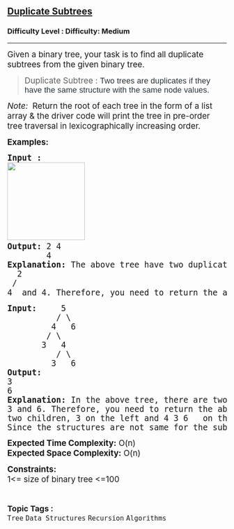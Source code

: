<h2><a href="https://www.geeksforgeeks.org/problems/duplicate-subtrees/1">Duplicate Subtrees</a></h2><h3>Difficulty Level : Difficulty: Medium</h3><hr><div class="problems_problem_content__Xm_eO"><p><span style="font-size: 14pt;">Given a binary tree, your task is to find all duplicate subtrees from the given binary tree.</span></p>
<blockquote>
<p><span style="font-size: 14pt;">Duplicate Subtree : </span><span style="background-color: #ffffff; color: #273239; font-family: Nunito, sans-serif; font-size: 18px; letter-spacing: 0.162px;">Two trees are duplicates if they have the same structure with the same node values.</span></p>
</blockquote>
<p><span style="font-size: 14pt;"><em>Note:&nbsp; </em>Return the root of each tree in the form of a list array &amp; t</span><span style="font-size: 18.6667px;">he driver code will print the tree in p</span><span style="font-size: 14pt;">re-order tree traversal in lexicographically increasing order.</span></p>
<p><span style="font-size: 14pt;"><strong>Examples:<br></strong></span></p>
<pre><span style="font-size: 14pt;"><strong>Input : <br></strong></span><span style="font-size: 14pt;"><img style="height: 178px; width: 178px;" src="http://contribute.geeksforgeeks.org/wp-content/uploads/tree1-1.png" alt=""> <br><strong>Output: </strong>2 4 &nbsp; <br>  &nbsp; &nbsp; &nbsp; 4<br><strong>Explanation: </strong>The above tree have two </span><span style="font-size: 14pt;">duplicate subtrees.i.e </span><br><span style="font-size: 14pt;">  2<br> /<br>4  </span><span style="font-size: 14pt;">and 4. </span><span style="font-size: 14pt;">Therefore, you need to return the above tree root in the form of a list.</span><span style="font-size: 14pt;"> </span><span style="font-size: 14pt; font-family: -apple-system, BlinkMacSystemFont, 'Segoe UI', Roboto, Oxygen, Ubuntu, Cantarell, 'Open Sans', 'Helvetica Neue', sans-serif;"> </span></pre>
<pre><strong><span style="font-size: 14pt;">Input:&nbsp;    </span></strong><span style="font-size: 14pt;">5<br>  &nbsp;  &nbsp; &nbsp; &nbsp;/ \<br>  &nbsp;  &nbsp;   4&nbsp; &nbsp;6<br>  &nbsp; &nbsp; &nbsp; / \<br>  &nbsp; &nbsp; &nbsp;3&nbsp;  4<br>  &nbsp; &nbsp; &nbsp; &nbsp; / \<br>  &nbsp; &nbsp; &nbsp; &nbsp;3&nbsp; &nbsp;6<br><strong>Output: <br></strong>3<br>6<br><strong>Explanation: </strong>In<strong> </strong>t</span><span style="font-size: 14pt;">he above tree, there are two </span><span style="font-size: 14pt;">duplicate subtrees.i.e<br>3 and 6. </span><span style="font-size: 14pt;">Therefore, you need to return the above subtrees root in the form of a list. </span><span style="font-size: 14pt;">Here, 4 3&nbsp; is not considered because for a subtree to be equal, it should have the same values as well as structure. If we consider the first subtree on the left, it has&nbsp; </span><br><span style="font-size: 14pt;">two children, 3 on the left and 4 3 6   on the right. And for the second subtree it has 3 on the left and 6 on the right.<br></span><span style="font-size: 14pt;">Since the structures are not same for the subtrees hence they are not equal</span></pre>
<p><span style="font-size: 14pt;"><strong>Expected Time Complexity:</strong> O(n)<br><strong>Expected Space Complexity:</strong> O(n)</span></p>
<p><span style="font-size: 14pt;"><span style="font-size: 14pt;"><strong>Constraints:</strong></span><br style="font-size: medium;"><span style="font-size: 14pt;">1&lt;= size of binary tree &lt;=100</span></span></p></div><br><p><span style=font-size:18px><strong>Topic Tags : </strong><br><code>Tree</code>&nbsp;<code>Data Structures</code>&nbsp;<code>Recursion</code>&nbsp;<code>Algorithms</code>&nbsp;
